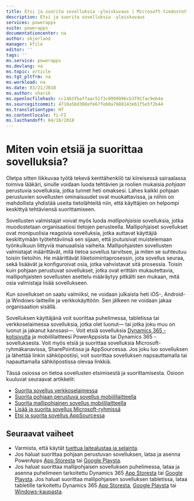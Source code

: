 ```yaml
---
title: Etsi ja suorita sovelluksia -yleiskuvaus | Microsoft-tiedostot
description: Etsi ja suorita sovelluksia -yleiskuvaus
services: powerapps
suite: powerapps
documentationcenter: na
author: skjerland
manager: kfile
editor: ''
tags: ''
ms.service: powerapps
ms.devlang: na
ms.topic: article
ms.tgt_pltfrm: na
ms.workload: na
ms.date: 03/21/2018
ms.author: sharik
ms.openlocfilehash: cc1483fbaffaac51f3c0999996cb3f91fac9e64a
ms.sourcegitcommit: 4710a56d308efe67fe60a7688143e61f5e5f2b44
ms.translationtype: HT
ms.contentlocale: fi-FI
ms.lasthandoff: 04/16/2018
---
```

# <a name="how-do-i-find-and-run-apps"></a>Miten voin etsiä ja suorittaa sovelluksia?
Oletpa sitten liikkuvaa työtä tekevä kenttähenkilö tai kiireisessä sairaalassa toimiva lääkäri, sinulle voidaan luoda tehtävien ja roolien mukaisia *pohjaan* perustuvia sovelluksia, jotka tunnet heti omaksesi. Lähes kaikki pohjaan perustuvien sovellusten ominaisuudet ovat muokattavissa, ja niihin on mahdollista yhdistää useita tietolähteitä niin, että käyttäjien on helpompi keskittyä tehtäviensä suorittamiseen.

Sovellusten valmistajat voivat myös luoda *mallipohjaisia* sovelluksia, jotka muodostetaan organisaatiosi tietojen perusteella. Mallipohjaiset sovellukset ovat monipuolisia reagoivia sovelluksia, jotka auttavat käyttäjiä keskittymään työtehtäviinsä sen sijaan, että joutuisivat muistelemaan työnkulkuun liittyviä manuaalisia vaiheita. Mallipohjaisten sovellusten valmistajat määrittävät, mitä tietoa sovellus tarvitsee, ja miten se suhteutuu toisiin tietoihin. He määrittävät liiketoimintaprosessin, jota sovellus seuraa, sekä lisäävät ja konfiguroivat osia, jotka vahvistavat sitä prosessia. Toisin kuin pohjaan perustuvat sovellukset, jotka ovat erittäin mukautettavia, mallipohjaisten sovellusten asettelu määräytyy pitkälti sen mukaan, mitä osia valmistaja lisää sovellukseen.

Kun sovellukset on saatu valmiiksi, ne voidaan julkaista heti iOS-, Android- ja Windows-laitteille ja verkkokäyttöön. Sen jälkeen ne voidaan jakaa organisaation sisällä.

Sovelluksen käyttäjänä voit suorittaa puhelimessa, tabletissa tai verkkoselaimessa sovelluksia, jotka olet luonut&mdash; tai jotka joku muu on luonut ja jakanut kanssasi&mdash;. Voit etsiä sovelluksia [Dynamics 365 -kotisivulta](https://home.dynamics.com/) ja mobiililaitteesi PowerAppsista tai Dynamics 365 -sovelluksesta. Voit myös etsiä ja suorittaa sovelluksia Microsoft-ryhmäkanavissa, SharePointissa ja AppSourcessa. Jos joku luo sovelluksen ja lähettää linkin sähköpostiisi, voit suorittaa sovelluksen napsauttamalla tai napauttamalla sähköpostissa olevaa linkkiä.

Tässä osiossa on tietoa sovellusten etsimisestä ja suorittamisesta. Osioon kuuluvat seuraavat artikkelit:

* [Suorita sovellus verkkoselaimessa](run-app-browser.md)
* [Suorita pohjaan perustuva sovellus mobiililaitteella](run-app-client.md)
* [Suorita mallipohjainen sovellus mobiililaitteella](run-app-client-model-driven.md)
* [Lisää ja suorita sovellus Microsoft-ryhmissä](open-app-embedded-in-teams.md)
* [Etsi ja suorita sovellus AppSourcessa](app-source.md)

## <a name="next-steps"></a>Seuraavat vaiheet
* Varmista, että käytät [tuettua laitealustaa ja selainta](../maker/canvas-apps/limits-and-config.md).
* Jos haluat suorittaa pohjaan perustuvan sovelluksen, lataa ja asenna PowerApps [App Storesta](https://itunes.apple.com/app/powerapps/id1047318566?mt=8) tai [Google Playsta](https://play.google.com/store/apps/details?id=com.microsoft.msapps).
* Jos haluat suorittaa mallipohjaisen sovelluksen puhelimessa, lataa ja asenna puhelimeen tarkoitettu Dynamics 365 [App Storesta](https://itunes.apple.com/app/dynamics-crm-for-phones/id1003997947?ls=1&mt=8) tai [Google Playsta](https://play.google.com/store/apps/details?id=com.microsoft.crm.crmphone). Jos haluat suorittaa mallipohjaisen sovelluksen tabletissa, lataa tabletille tarkoitettu Dynamics 365 [App Storesta](https://itunes.apple.com/app/microsoft-dynamics-crm/id678800460?mt=8), [Google Playsta](https://play.google.com/store/apps/details?id=com.microsoft.crm.crmtablet) tai [Windows-kaupasta](https://www.microsoft.com/store/p/microsoft-dynamics-365/9nblggh4rfqp).
